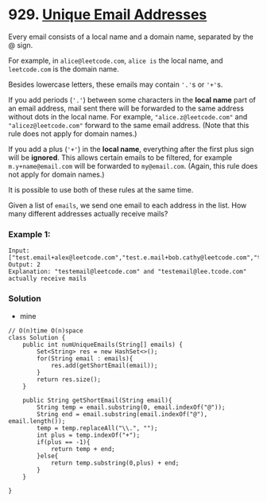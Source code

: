 # 929. [Unique Email Addresses](https://leetcode.com/problems/unique-email-addresses/)

Every email consists of a local name and a domain name, separated by the @ sign.

For example, in `alice@leetcode.com`, `alice is` the local name, and `leetcode.com` is the domain name.

Besides lowercase letters, these emails may contain `'.'`s or `'+'`s.

If you add periods (`'.'`) between some characters in the **local name** part of an email address, mail sent there will be forwarded to the same address without dots in the local name.  For example, `"alice.z@leetcode.com"` and `"alicez@leetcode.com"` forward to the same email address.  (Note that this rule does not apply for domain names.)

If you add a plus (`'+'`) in the **local name**, everything after the first plus sign will be **ignored**. This allows certain emails to be filtered, for example `m.y+name@email.com` will be forwarded to `my@email.com`.  (Again, this rule does not apply for domain names.)

It is possible to use both of these rules at the same time.

Given a list of `emails`, we send one email to each address in the list.  How many different addresses actually receive mails? 

 

### Example 1:
    Input: ["test.email+alex@leetcode.com","test.e.mail+bob.cathy@leetcode.com","testemail+david@lee.tcode.com"]
    Output: 2
    Explanation: "testemail@leetcode.com" and "testemail@lee.tcode.com" actually receive mails
    
### Solution
* mine 
```
// O(n)time O(n)space
class Solution {
    public int numUniqueEmails(String[] emails) {
        Set<String> res = new HashSet<>();
        for(String email : emails){
            res.add(getShortEmail(email));
        }
        return res.size();
    }
    
    public String getShortEmail(String email){
        String temp = email.substring(0, email.indexOf("@"));
        String end = email.substring(email.indexOf("@"), email.length());
        temp = temp.replaceAll("\\.", "");
        int plus = temp.indexOf("+");
        if(plus == -1){
            return temp + end;
        }else{
            return temp.substring(0,plus) + end;
        }
    }
    
}
```
